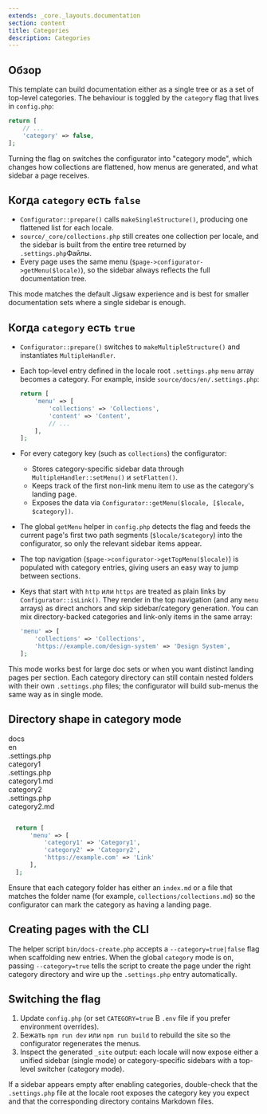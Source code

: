 ```yaml
---
extends: _core._layouts.documentation
section: content
title: Categories
description: Categories
---
```


## Обзор

This template can build documentation either as a single tree or as a set of top-level categories. The behaviour is toggled by the `category` flag that lives in `config.php`:

```php
return [
    // ...
    'category' => false,
];
```

Turning the flag on switches the configurator into "category mode", which changes how collections are flattened, how menus are generated, and what sidebar a page receives.

## Когда `category` есть `false`

- `Configurator::prepare()` calls `makeSingleStructure()`, producing one flattened list for each locale.
- `source/_core/collections.php` still creates one collection per locale, and the sidebar is built from the entire tree returned by `.settings.php`Файлы.
- Every page uses the same menu (`$page->configurator->getMenu($locale)`), so the sidebar always reflects the full documentation tree.

This mode matches the default Jigsaw experience and is best for smaller documentation sets where a single sidebar is enough.

## Когда `category` есть `true`

- `Configurator::prepare()` switches to `makeMultipleStructure()` and instantiates `MultipleHandler`.
- Each top-level entry defined in the locale root `.settings.php` `menu` array becomes a category. For example, inside `source/docs/en/.settings.php`:

  ```php
  return [
      'menu' => [
          'collections' => 'Collections',
          'content' => 'Content',
          // ...
      ],
  ];
  ```

- For every category key (such as `collections`) the configurator:
  - Stores category-specific sidebar data through `MultipleHandler::setMenu()` и `setFlatten()`.
  - Keeps track of the first non-link menu item to use as the category's landing page.
  - Exposes the data via `Configurator::getMenu($locale, [$locale, $category])`.
- The global `getMenu` helper in `config.php` detects the flag and feeds the current page's first two path segments (`$locale/$category`) into the configurator, so only the relevant sidebar items appear.
- The top navigation (`$page->configurator->getTopMenu($locale)`) is populated with category entries, giving users an easy way to jump between sections.
- Keys that start with `http` или `https` are treated as plain links by `Configurator::isLink()`. They render in the top navigation (and any `menu` arrays) as direct anchors and skip sidebar/category generation. You can mix directory-backed categories and link-only items in the same array:

  ```php
  'menu' => [
      'collections' => 'Collections',
      'https://example.com/design-system' => 'Design System',
  ];
  ```

This mode works best for large doc sets or when you want distinct landing pages per section. Each category directory can still contain nested folders with their own `.settings.php` files; the configurator will build sub-menus the same way as in single mode.

## Directory shape in category mode

<div class="files">
  <div class="folder folder--open">
    docs
    <div class="folder folder--open">
      en
      <div class="file">.settings.php</div>
      <div class="folder folder--open">
        category1
        <div class="file">.settings.php</div>
        <div class="file">category1.md</div>
      </div>
        <div class="folder folder--open">
        category2
        <div class="file">.settings.php</div>
        <div class="file">category2.md</div>
      </div>
    </div>
  </div>
</div>

```php

  return [
      'menu' => [
          'category1' => 'Category1',
          'category2' => 'Category2',
          'https://example.com' => 'Link'
      ],
  ];

```

Ensure that each category folder has either an `index.md` or a file that matches the folder name (for example, `collections/collections.md`) so the configurator can mark the category as having a landing page.

## Creating pages with the CLI

The helper script `bin/docs-create.php` accepts a `--category=true|false` flag when scaffolding new entries. When the global `category` mode is on, passing `--category=true` tells the script to create the page under the right category directory and wire up the `.settings.php` entry automatically.

## Switching the flag

1. Update `config.php` (or set `CATEGORY=true` В `.env` file if you prefer environment overrides).
2. Бежать `npm run dev` или `npm run build` to rebuild the site so the configurator regenerates the menus.
3. Inspect the generated `_site` output: each locale will now expose either a unified sidebar (single mode) or category-specific sidebars with a top-level switcher (category mode).

If a sidebar appears empty after enabling categories, double-check that the `.settings.php` file at the locale root exposes the category key you expect and that the corresponding directory contains Markdown files.
